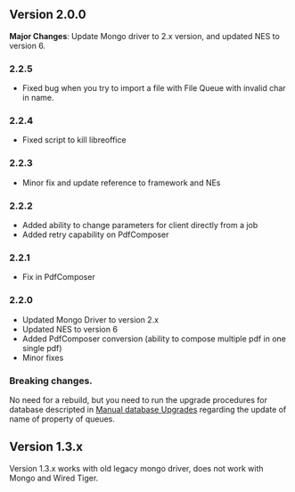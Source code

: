 ## Version 2.0.0

**Major Changes**: Update Mongo driver to 2.x version, and updated NES to version 6.

### 2.2.5

- Fixed bug when you try to import a file with File Queue with invalid char in name.

### 2.2.4

- Fixed script to kill libreoffice

### 2.2.3

- Minor fix and update reference to framework and NEs

### 2.2.2

- Added ability to change parameters for client directly from a job
- Added retry capability on PdfComposer

### 2.2.1

- Fix in PdfComposer

### 2.2.0

- Updated Mongo Driver to version 2.x
- Updated NES to version 6
- Added PdfComposer conversion (ability to compose multiple pdf in one single pdf)
- Minor fixes

### Breaking changes.

No need for a rebuild, but you need to run the upgrade procedures for database descripted in [Manual database Upgrades](/wiki/BreakingChangesDb.md) regarding the update of name of property of queues.

## Version 1.3.x

Version 1.3.x works with old legacy mongo driver, does not work with Mongo and Wired Tiger.